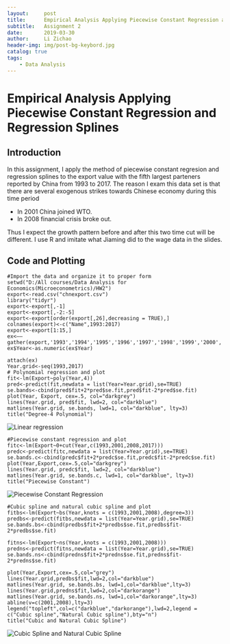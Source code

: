 ```yaml
---
layout:     post
title:      Empirical Analysis Applying Piecewise Constant Regression and Regression Splines
subtitle:   Assignment 2
date:       2019-03-30
author:     Li Zichao
header-img: img/post-bg-keybord.jpg
catalog: true
tags:
    - Data Analysis
---
```

# Empirical Analysis Applying Piecewise Constant Regression and Regression Splines

## Introduction

In this assignment, I apply the method of piecewise constant regresion and regression splines to the export value with the fifth largest
parteners reported by China from 1993 to 2017. The reason I exam this data set is that there are several exogenous strikes towards Chinese 
economy during this time period
  - In 2001 China joined WTO.
  - In 2008 financial crisis broke out.
  
Thus I expect the growth pattern before and after this two time cut will be different. I use R and imitate what Jiaming did to the wage 
data in the slides.

## Code and Plotting


    #Import the data and organize it to proper form 
    setwd("D:/All courses/Data Analysis for Economics(Microeconometrics)/HW2")  
    export<-read.csv("chnexport.csv")  
    library("tidyr")  
    export<-export[,-1]  
    export<-export[,-2:-5]  
    export<-export[order(export[,26],decreasing = TRUE),]  
    colnames(export)<-c("Name",1993:2017)  
    export<-export[1:15,]  
    ex<——gather(export,'1993','1994','1995','1996','1997','1998','1999','2000','2001','2002','2003','2004','2005','2006','2007','2008','2009','2010','2011','2012','2013','2014','2015','2016',key="Year",value="Export")  
    ex$Year<-as.numeric(ex$Year)  

    attach(ex)  
    Year.grid<-seq(1993,2017)  
    # Polynomial regression and plot  
    fit<-lm(Export~poly(Year,4))  
    pred<-predict(fit,newdata = list(Year=Year.grid),se=TRUE)  
    se.bands<-cbind(pred$fit+2*pred$se.fit,pred$fit-2*pred$se.fit)  
    plot(Year, Export, cex=.5, col="darkgrey")   
    lines(Year.grid, pred$fit, lwd=2, col="darkblue")   
    matlines(Year.grid, se.bands, lwd=1, col="darkblue", lty=3)  
    title("Degree-4 Polynomial")  

![Linear regression](Lzc563236.github.io/img/lm.png)


    #Piecewise constant regression and plot  
    fitc<-lm(Export~0+cut(Year,c(1993,2001,2008,2017)))  
    predc<-predict(fitc,newdata = list(Year=Year.grid),se=TRUE)  
    se.bands.c<-cbind(predc$fit+2*predc$se.fit,predc$fit-2*predc$se.fit)  
    plot(Year,Export,cex=.5,col="darkgrey")  
    lines(Year.grid, predc$fit, lwd=2, col="darkblue")  
    matlines(Year.grid, se.bands.c, lwd=1, col="darkblue", lty=3)  
    title("Piecewise Constant")  

![Piecewise Constant Regression](https://github.com/Lzc563236/Lzc563236.github.io/blob/master/img/lmc.png)


    #Cubic spline and natural cubic spline and plot
    fitbs<-lm(Export~bs(Year,knots = c(1993,2001,2008),degree=3))  
    predbs<-predict(fitbs,newdata = list(Year=Year.grid),se=TRUE)  
    se.bands.bs<-cbind(predbs$fit+2*predbs$se.fit,predbs$fit-2*predbs$se.fit)  

    fitns<-lm(Export~ns(Year,knots = c(1993,2001,2008)))  
    predns<-predict(fitns,newdata = list(Year=Year.grid),se=TRUE)  
    se.bands.ns<-cbind(predns$fit+2*predns$se.fit,predns$fit-2*predns$se.fit)  

    plot(Year,Export,cex=.5,col="grey")  
    lines(Year.grid,predbs$fit,lwd=2,col="darkblue")  
    matlines(Year.grid, se.bands.bs, lwd=1,col="darkblue",lty=3)  
    lines(Year.grid,predns$fit,lwd=2,col="darkorange")  
    matlines(Year.grid, se.bands.ns, lwd=1,col="darkorange",lty=3)  
    abline(v=c(2001,2008),lty=3)  
    legend("topleft",col=c("darkblue","darkorange"),lwd=2,legend = c("Cubic spline","Natural Cubic spline"),bty="n")  
    title("Cubic and Natural Cubic Spline")  

![Cubic Spline and Natural Cubic Spline](https://github.com/Lzc563236/Lzc563236.github.io/blob/master/img/lmbsns.png)
